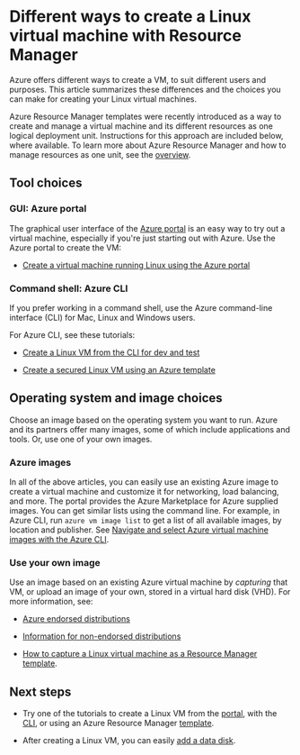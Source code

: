 <properties
	pageTitle="Different ways to create a Linux VM | Microsoft Azure"
	description="Lists the different ways to create a Linux virtual machine on Azure and gives links to further instructions"
	services="virtual-machines-linux"
	documentationCenter=""
	authors="dsk-2015"
	manager="timlt"
	editor=""
	tags="azure-resource-manager"/>

<tags
	ms.service="virtual-machines-linux"
	ms.devlang="na"
	ms.topic="get-started-article"
	ms.tgt_pltfrm="vm-linux"
	ms.workload="infrastructure-services"
	ms.date="03/07/2016"
	ms.author="dkshir"/>

# Different ways to create a Linux virtual machine with Resource Manager


Azure offers different ways to create a VM, to suit different users and purposes. This article summarizes these differences and the choices you can make for creating your Linux virtual machines.

Azure Resource Manager templates were recently introduced as a way to create and manage a virtual machine and its different resources as one logical deployment unit. Instructions for this approach are included below, where available. To learn more about Azure Resource Manager and how to manage resources as one unit, see the [overview](../resource-group-overview.md).

## Tool choices

### GUI: Azure portal

The graphical user interface of the [Azure portal](https://portal.azure.com) is an easy way to try out a virtual machine, especially if you're just starting out with Azure. Use the Azure portal to create the VM:

* [Create a virtual machine running Linux using the Azure portal](virtual-machines-linux-portal-create.md) 

### Command shell: Azure CLI 

If you prefer working in a command shell, use the Azure command-line interface (CLI) for Mac, Linux and Windows users.

For Azure CLI, see these tutorials:

* [Create a Linux VM from the CLI for dev and test](virtual-machines-linux-quick-create-cli.md) 

* [Create a secured Linux VM using an Azure template](virtual-machines-linux-create-ssh-secured-vm-from-template.md)

## Operating system and image choices

Choose an image based on the operating system you want to run. Azure and its partners offer many images, some of which include applications and tools. Or, use one of your own images.

### Azure images

In all of the above articles, you can easily use an existing Azure image to create a virtual machine and customize it for networking, load balancing, and more. The portal provides the Azure Marketplace for Azure supplied images. You can get similar lists using the command line. For example, in Azure CLI, run `azure vm image list` to get a list of all available images, by location and publisher. See [Navigate and select Azure virtual machine images with the Azure CLI](virtual-machines-linux-cli-ps-findimage.md).

### Use your own image

Use an image based on an existing Azure virtual machine by *capturing* that VM, or upload an image of your own, stored in a virtual hard disk (VHD). For more information, see:

* [Azure endorsed distributions](virtual-machines-linux-endorsed-distributions.md)

* [Information for non-endorsed distributions](virtual-machines-linux-create-upload-generic.md)

* [How to capture a Linux virtual machine as a Resource Manager template](virtual-machines-linux-capture-image.md). 

## Next steps

* Try one of the tutorials to create a Linux VM from the [portal](virtual-machines-linux-portal-create.md), with the [CLI](virtual-machines-linux-quick-create-cli.md), or using an Azure Resource Manager [template](virtual-machines-linux-cli-deploy-templates.md).

* After creating a Linux VM, you can easily [add a data disk](virtual-machines-linux-add-disk.md).
